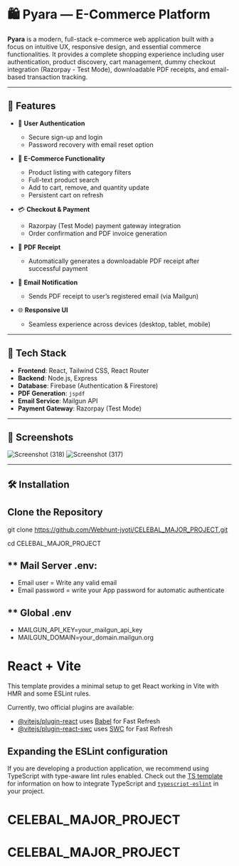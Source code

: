 # 🛍️ Pyara — E-Commerce Platform

**Pyara** is a modern, full-stack e-commerce web application built with a focus on intuitive UX, responsive design, and essential commerce functionalities. It provides a complete shopping experience including user authentication, product discovery, cart management, dummy checkout integration (Razorpay - Test Mode), downloadable PDF receipts, and email-based transaction tracking.

---

## 🚀 Features

- 🔐 **User Authentication**
  - Secure sign-up and login
  - Password recovery with email reset option

- 🛒 **E-Commerce Functionality**
  - Product listing with category filters
  - Full-text product search
  - Add to cart, remove, and quantity update
  - Persistent cart on refresh

- 💳 **Checkout & Payment**
  - Razorpay (Test Mode) payment gateway integration
  - Order confirmation and PDF invoice generation

- 📄 **PDF Receipt**
  - Automatically generates a downloadable PDF receipt after successful payment

- 📧 **Email Notification**
  - Sends PDF receipt to user’s registered email (via Mailgun)

- 🌐 **Responsive UI**
  - Seamless experience across devices (desktop, tablet, mobile)

---

## 🧰 Tech Stack

- **Frontend**: React, Tailwind CSS, React Router
- **Backend**: Node.js, Express
- **Database**: Firebase (Authentication & Firestore)
- **PDF Generation**: `jspdf`
- **Email Service**: Mailgun API
- **Payment Gateway**: Razorpay (Test Mode)

---

## 📸 Screenshots
![Screenshot (318)](https://github.com/user-attachments/assets/1bbdabfc-ce60-4759-86f8-e9878b0d8c50)
![Screenshot (317)](https://github.com/user-attachments/assets/bd6d29ea-3ede-4813-be48-c3a5cd76191c)



> 

---

## 🛠️ Installation

## Clone the Repository

git clone https://github.com/Webhunt-jyoti/CELEBAL_MAJOR_PROJECT.git

cd CELEBAL_MAJOR_PROJECT

** Mail Server .env:
-----------------
- Email user  = Write any valid email
- Email password = write your App password for automatic authenticate


** Global .env
----------
- MAILGUN_API_KEY=your_mailgun_api_key
- MAILGUN_DOMAIN=your_domain.mailgun.org




# React + Vite

This template provides a minimal setup to get React working in Vite with HMR and some ESLint rules.

Currently, two official plugins are available:

- [@vitejs/plugin-react](https://github.com/vitejs/vite-plugin-react/blob/main/packages/plugin-react) uses [Babel](https://babeljs.io/) for Fast Refresh
- [@vitejs/plugin-react-swc](https://github.com/vitejs/vite-plugin-react/blob/main/packages/plugin-react-swc) uses [SWC](https://swc.rs/) for Fast Refresh

## Expanding the ESLint configuration

If you are developing a production application, we recommend using TypeScript with type-aware lint rules enabled. Check out the [TS template](https://github.com/vitejs/vite/tree/main/packages/create-vite/template-react-ts) for information on how to integrate TypeScript and [`typescript-eslint`](https://typescript-eslint.io) in your project.
# CELEBAL_MAJOR_PROJECT
# CELEBAL_MAJOR_PROJECT
